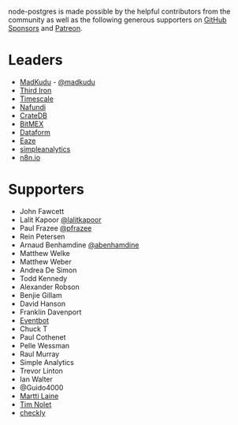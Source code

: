 node-postgres is made possible by the helpful contributors from the community as well as the following generous supporters on [GitHub Sponsors](https://github.com/sponsors/brianc) and [Patreon](https://www.patreon.com/node_postgres).

# Leaders

- [MadKudu](https://www.madkudu.com) - [@madkudu](https://twitter.com/madkudu)
- [Third Iron](https://thirdiron.com/)
- [Timescale](https://timescale.com)
- [Nafundi](https://nafundi.com)
- [CrateDB](https://crate.io/)
- [BitMEX](https://www.bitmex.com/app/trade/XBTUSD)
- [Dataform](https://dataform.co/)
- [Eaze](https://www.eaze.com/)
- [simpleanalytics](https://simpleanalytics.com/)
- [n8n.io](https://n8n.io/)

# Supporters

- John Fawcett
- Lalit Kapoor [@lalitkapoor](https://twitter.com/lalitkapoor)
- Paul Frazee [@pfrazee](https://twitter.com/pfrazee)
- Rein Petersen
- Arnaud Benhamdine [@abenhamdine](https://twitter.com/abenhamdine)
- Matthew Welke
- Matthew Weber
- Andrea De Simon
- Todd Kennedy
- Alexander Robson
- Benjie Gillam
- David Hanson
- Franklin Davenport
- [Eventbot](https://geteventbot.com/)
- Chuck T
- Paul Cothenet
- Pelle Wessman
- Raul Murray
- Simple Analytics
- Trevor Linton
- Ian Walter
- @Guido4000
- [Martti Laine](https://github.com/codeclown)
- [Tim Nolet](https://github.com/tnolet)
- [checkly](https://github.com/checkly)
